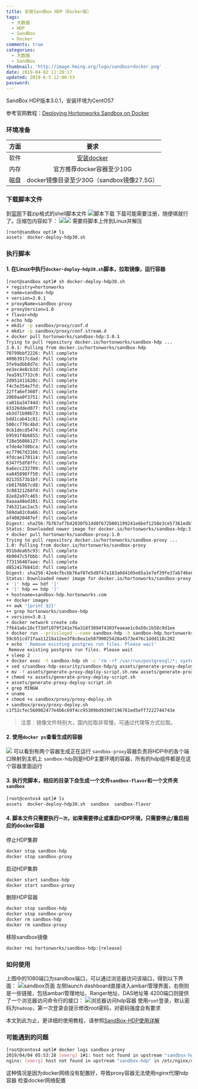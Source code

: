```yaml
---
title: 安装SandBox HDP（Docker版）
tags:
  - 大数据
  - HDP
  - SandBox
  - Docker
comments: true
categories:
  - 大数据
  - SandBox
thumbnail: 'http://image.hming.org/logo/sandbox+docker.png'
date: 2019-04-02 11:28:17
updated: 2019-6-5 12:00:53
password:
---
```

SandBox HDP版本3.0.1，安装环境为CentOS7
<!-- more -->
参考官网教程：[Deploying Hortonworks Sandbox on Docker](https://hortonworks.com/tutorial/sandbox-deployment-and-install-guide/section/3/)
### 环境准备
|方面|要求|
|:--:|:--:|
|软件|[安装docker](http://blog.hming.org/2018/09/18/Docker%E6%9B%BF%E6%8D%A2%E9%95%9C%E5%83%8F%E6%BA%90%E4%B8%8E%E5%B8%B8%E7%94%A8%E5%91%BD%E4%BB%A4/#%E5%AE%89%E8%A3%85)|
|内存|官方推荐docker容器至少10G|
|磁盘|docker镜像目录至少30G（sandbox镜像27.5G）|
### 下载脚本文件
到[官网](https://hortonworks.com/downloads/#sandbox)下载zip格式的shell脚本文件
![脚本下载](http://image.hming.org/安装sandbox-docker/docker脚本文件下载.png)
下载可能需要注册，随便填就行了。压缩包内容如下：
![](http://image.hming.org/安装sandbox-docker/docker脚本文件预览.png)![](http://image.hming.org/安装sandbox-docker/docker脚本文件预览2.png)
需要将脚本上传到Linux并解压
```bash
[root@sandbox opt]# ls
assets  docker-deploy-hdp30.sh
```
### 执行脚本
#### 1. 在Linux中执行`docker-deploy-hdp30.sh`脚本，拉取镜像，运行容器
```bash
[root@sandbox opt]# sh docker-deploy-hdp30.sh 
+ registry=hortonworks
+ name=sandbox-hdp
+ version=3.0.1
+ proxyName=sandbox-proxy
+ proxyVersion=1.0
+ flavor=hdp
+ echo hdp
+ mkdir -p sandbox/proxy/conf.d
+ mkdir -p sandbox/proxy/conf.stream.d
+ docker pull hortonworks/sandbox-hdp:3.0.1
Trying to pull repository docker.io/hortonworks/sandbox-hdp ... 
3.0.1: Pulling from docker.io/hortonworks/sandbox-hdp
70799bbf2226: Pull complete 
40963917cdad: Pull complete 
3fe9adbb8d7e: Pull complete 
ee3ec4e8cb3d: Pull complete 
7ea5917732c0: Pull complete 
2d951411620c: Pull complete 
f4c5e354e7fd: Pull complete 
22ffa6ef360f: Pull complete 
2060aa0f3751: Pull complete 
ca01ba34744d: Pull complete 
83326dded077: Pull complete 
eb3d71b90b73: Pull complete 
bdd1cab41c81: Pull complete 
500cc770c4bd: Pull complete 
0cb1decd5474: Pull complete 
b9591f4b6855: Pull complete 
f28e56086127: Pull complete 
e7de4e7d0bca: Pull complete 
ec77967d2166: Pull complete 
4fdcae170114: Pull complete 
6347f5df8ffc: Pull complete 
6a6ecc232709: Pull complete 
ea845898ff50: Pull complete 
02135573b1bf: Pull complete 
cb0176867cd8: Pull complete 
3c08321268fd: Pull complete 
82e82a97c465: Pull complete 
8aaaa48ed101: Pull complete 
74b321ac2ac5: Pull complete 
569da02c0a66: Pull complete 
af40820407ef: Pull complete 
Digest: sha256:7b767af7b42030fb1dd0f672b801199241e6bef1258e3ce57361edb779d95921
Status: Downloaded newer image for docker.io/hortonworks/sandbox-hdp:3.0.1
+ docker pull hortonworks/sandbox-proxy:1.0
Trying to pull repository docker.io/hortonworks/sandbox-proxy ... 
1.0: Pulling from docker.io/hortonworks/sandbox-proxy
951bdea65c93: Pull complete 
4b9047c5fbbb: Pull complete 
773156407aae: Pull complete 
d8524176841d: Pull complete 
Digest: sha256:42e4cfbcbb76af07e5d8f47a183a0d4105e65a1e7ef39fe37ab746e8b2523e9e
Status: Downloaded newer image for docker.io/hortonworks/sandbox-proxy:1.0
+ '[' hdp == hdf ']'
+ '[' hdp == hdp ']'
+ hostname=sandbox-hdp.hortonworks.com
++ docker images
++ awk '{print $2}'
++ grep hortonworks/sandbox-hdp
+ version=3.0.1
+ docker network create cda
7f641a6c16cf73df1079f241e76a318f3094f4303feaeae1c0a50c1b58c9d1ee
+ docker run --privileged --name sandbox-hdp -h sandbox-hdp.hortonworks.com --network=cda --network-alias=sandbox-hdp.hortonworks.com -d hortonworks/sandbox-hdp:3.0.1
59cb51cd71faa11218a12ee3f8c8ea1e58790025428a4573e476c1ddd118c202
+ echo ' Remove existing postgres run files. Please wait'
 Remove existing postgres run files. Please wait
+ sleep 2
+ docker exec -t sandbox-hdp sh -c 'rm -rf /var/run/postgresql/*; systemctl restart postgresql-9.6.service;'
+ sed s/sandbox-hdp-security/sandbox-hdp/g assets/generate-proxy-deploy-script.sh
+ mv -f assets/generate-proxy-deploy-script.sh.new assets/generate-proxy-deploy-script.sh
+ chmod +x assets/generate-proxy-deploy-script.sh
+ assets/generate-proxy-deploy-script.sh
+ grep MINGW
+ uname
+ chmod +x sandbox/proxy/proxy-deploy.sh
+ sandbox/proxy/proxy-deploy.sh
c1f52cfec560982477e4b6c69f4cc95309bd93907196761ed5eff7222744743e
```
> 注意：镜像文件特别大，国内拉取非常慢，可通过代理等方式拉取。

#### 2. 使用`docker ps`查看生成的容器
![](http://image.hming.org/安装sandbox-docker/docker-ps-hdp-output.jpg)
可以看到有两个容器生成正在运行
`sandbox-proxy`容器负责将HDP中的各个端口映射到主机上
`sandbox-hdp`则是HDP主要环境的容器，所有的hdp组件都是在这个容器里面运行

#### 3. 执行完脚本，相应的目录下会生成一个文件`sandbox-flavor`和一个文件夹`sandbox`
```bash
[root@centos4 opt]# ls
assets  docker-deploy-hdp30.sh  sandbox  sandbox-flavor
```

#### 4. 脚本文件只需要执行`一次`，如果需要停止或重启HDP环境，只需要停止/重启相应的docker容器
停止HDP集群
```bash
docker stop sandbox-hdp
docker stop sandbox-proxy
```
启动HDP集群
```bash
docker start sandbox-hdp
docker start sandbox-proxy
```
删除HDP容器
```bash
docker stop sandbox-hdp
docker stop sandbox-proxy
docker rm sandbox-hdp
docker rm sandbox-proxy
```
移除sandbox镜像
```bash
docker rmi hortonworks/sandbox-hdp:{release}
```

### 如何使用

上图中的1080端口为sandbox端口，可以通过浏览器访问该端口，得到以下界面：
![sandbox页面](http://image.hming.org/sandbox-hdp使用详解/sandbox页面.png)
左侧launch dashboard直接进入ambari管理界面，右侧则是一些链接，包括ambari管理地址、Ranger地址、DAS地址等
4200端口则提供了一个浏览器访问命令行的接口：
![浏览器访问hdp容器](http://image.hming.org/sandbox-hdp使用详解/浏览器访问hdp容器.png)
使用`root`登录，默认密码为`hadoop`，第一次登录会提示修改root密码，对密码强度会有要求

本文到此为止，更详细的使用教程，请参照[SandBox-HDP使用详解](http://blog.hming.org/2019/04/04/SandBox-HDP使用详解/)

### 可能遇到的问题
```bash
[root@centos4 opt]# docker logs sandbox-proxy
2019/04/04 05:53:28 [emerg] 1#1: host not found in upstream "sandbox-hdp" in /etc/nginx/conf.d/http-hdp.conf:9
nginx: [emerg] host not found in upstream "sandbox-hdp" in /etc/nginx/conf.d/http-hdp.conf:9
```
这种情况是因为docker网络没有配置好，导致proxy容器无法使用nginx代理hdp容器
检查docker网络配置
